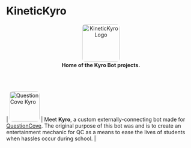 # KineticKyro

<p align="center">
    <img src="https://avatars.githubusercontent.com/u/240274863?s=48&v=4" alt="KineticKyro Logo" width="100" style="width:100px;border-radius:8px;" /> <br/>
    <b>Home of the Kyro Bot projects.</b>
</p><br/><br/>

| <img src="https://questioncove.com/assets/users/kyro/avatar/large?1761464844" alt="QuestionCove Kyro" width="100" style="width:80px;border-radius:8px;" /> | Meet <b>Kyro</b>, a custom externally-connecting bot made for <a href="https://questioncove.com/" target="_blank">QuestionCove</a>. The original purpose of this bot was and is to create an entertainment mechanic for QC as a means to ease the lives of students when hassles occur during school. |